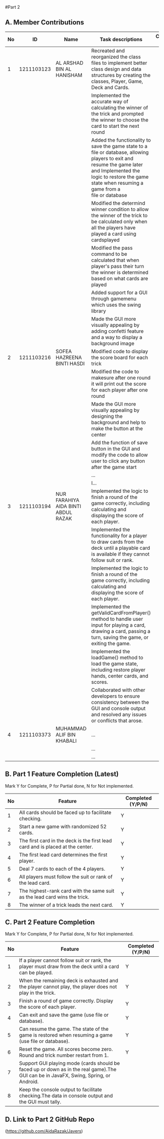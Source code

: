 #Part 2
## A. Member Contributions

No | ID         | Name                        | Task descriptions                                                        | Contribution %
-- | ---------- | ----                        | -----------------                                                        | :----------:
1  | 1211103123 |  AL ARSHAD BIN AL HANISHAM  |Recreated and reorganized the class files to implement better class design and data structures by creating the classes, Player, Game, Deck and Cards.                                      |25%
  |            |                             ||Implemented the accurate way of calculating the winner of the trick and prompted the winner to choose the card to start the next round  |
  |            |                             ||Added the functionality to save the game state to a file or database, allowing players to exit and resume the game later and Implemented the logic to restore the game state when resuming a game from a file or database   |
 |            |      || Modified the determind winner condition to allow the winner of the trick to be calculated only when all the players have played a card using cardsplayed                         |                                                           
  |            |      || Modified the pass command to be calculated that when player's pass their turn the winner is determined based on what cards are played       |
 |            |      ||Added support for a GUI through gamemenu which uses the swing library
  |            |      ||Made the GUI more visually appealing by adding confetti feature and a way to display a background image 
2  | 1211103216           |  SOFEA HAZREENA BINTI HASDI    |Modified code to display the score board for each trick|     25%                 |
  |            |      ||Modified the code to makesure after one round it will print out the score for each player after one round|                      |
|            |     ||Made the GUI more visually appealing by designing the background and help to make the button at the center                      |
  |           |      ||Add the function of save button in the GUI and modify the code to allow user to click any button after the game start   |                      |
|            |      ||  ...                |
|            |      ||I...      |
3  |  1211103194| NUR FARAHIYA AIDA BINTI ABDUL RAZAK     | Implemented the logic to finish a round of the game correctly, including calculating and displaying the score of each player.   |25 %
  |            |      |                |Implemented the functionality for a player to draw cards from the deck until a playable card is available if they cannot follow suit or rank.
  |            |      |                    |Implemented the logic to finish a round of the game correctly, including calculating and displaying the score of each player.
  |            |      |                 |Implemented the getValidCardFromPlayer() method to handle user input for playing a card, drawing a card, passing a turn, saving the game, or exiting the game.
  |            |      |                 |Implemented the loadGame() method to load the game state, including restore player hands, center cards, and scores.   
  |            |      |    |Collaborated with other developers to ensure consistency between the GUI and console output and resolved any issues or conflicts that arose.                
4  |   1211103373         |   MUHAMMAD ALIF BIN KHABALI   |...                | %
 |            |      ||...        |
|             |       ||...        |                       

## B. Part 1 Feature Completion (Latest)

Mark Y for Complete, P for Partial done, N for Not implemented.

No | Feature                                                                         | Completed (Y/P/N)
-- | ------------------------------------------------------------------------------- | -----------------
1  | All cards should be faced up to facilitate checking.                            | Y
2  | Start a new game with randomized 52 cards.                                      |Y
3  | The first card in the deck is the first lead card and is placed at the center.  |Y
4  | The first lead card determines the first player.                                |Y
5  | Deal 7 cards to each of the 4 players.                                          |Y
6  | All players must follow the suit or rank of the lead card.                      |Y
7  | The highest-rank card with the same suit as the lead card wins the trick.       |Y
8  | The winner of a trick leads the next card.                                      |Y


## C. Part 2 Feature Completion

Mark Y for Complete, P for Partial done, N for Not implemented.

No | Feature                                                                          | Completed (Y/P/N)
-- | -------------------------------------------------------------------------------- | -----------------
1  | If a player cannot follow suit or rank, the player must draw from the deck until a card can be played.      |Y
2  | When the remaining deck is exhausted and the player cannot play, the player does not play in the trick.                |Y
3  | Finish a round of game correctly. Display the score of each player.              |Y
4  | Can exit and save the game (use file or database).                               |Y
5  | Can resume the game. The state of the game is restored when resuming a game (use file or database).     |Y
6  | Reset the game. All scores become zero. Round and trick number restart from 1.   |Y
7  | Support GUI playing mode (cards should be faced up or down as in the real game).The GUI can be in JavaFX, Swing, Spring, or Android.  |
8  | Keep the console output to facilitate checking.The data in console output and the GUI must tally.                                |



## D. Link to Part 2 GitHub Repo

(https://github.com/AidaRazak/Javers)
